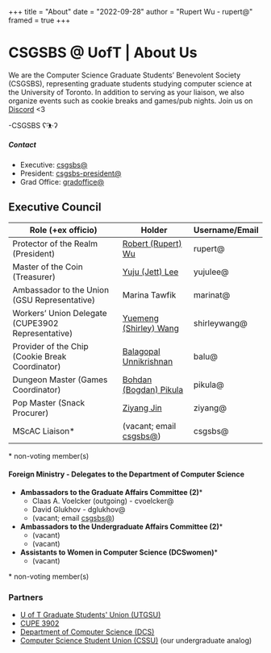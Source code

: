 +++
title = "About"
date = "2022-09-28"
author = "Rupert Wu - rupert@"
framed = true
+++

# CSGSBS @ UofT | About Us

We are the Computer Science Graduate Students’ Benevolent Society (CSGSBS), representing graduate students studying computer science at the University of Toronto. In addition to serving as your liaison, we also organize events such as cookie breaks and games/pub nights. Join us on [Discord](https://discord.gg/qKWCNFvNBF) <3

-CSGSBS ʕ·͡ᴥ·ʔ

##### Contact

- Executive: [csgsbs@](mailto:csgsbs@cs.toronto.edu)
- President: [csgsbs-president@](mailto:csgsbs-president@cs.toronto.edu)
- Grad Office: [gradoffice@](mailto:gradoffice@cs.toronto.edu)

## Executive Council

| Role (+ex officio)                                | Holder                                                                     | Username/Email |
| ------------------------------------------------- | -------------------------------------------------------------------------- | -------------- |
| Protector of the Realm (President)                | [Robert (Rupert) Wu](https://www.cs.toronto.edu/~rupert)                   | rupert@        |
| Master of the Coin (Treasurer)                    | [Yuju (Jett) Lee](https://www.linkedin.com/in/yujulee)                     | yujulee@       |
| Ambassador to the Union (GSU Representative)      | Marina Tawfik                                                              | marinat@       |
| Workers’ Union Delegate (CUPE3902 Representative) | [Yuemeng (Shirley) Wang](https://www.linkedin.com/in/shirley-yuemeng-wang) | shirleywang@   |
| Provider of the Chip (Cookie Break Coordinator)   | [Balagopal Unnikrishnan](https://linkedin.com/in/balagopalu/)              | balu@          |
| Dungeon Master (Games Coordinator)                | [Bohdan (Bogdan) Pikula](https://linkedin.com/in/bohdan-pikula)            | pikula@        |
| Pop Master (Snack Procurer)                       | [Ziyang Jin](http://www.cs.toronto.edu/~ziyang/)                           | ziyang@        |
| MScAC Liaison\*                                   | (vacant; email [csgsbs@](mailto:csgsbs@cs.toronto.edu))                    | csgsbs@        |

\* non-voting member(s)

#### Foreign Ministry - Delegates to the Department of Computer Science

- **Ambassadors to the Graduate Affairs Committee (2)**\*
  - Claas A. Voelcker (outgoing) - cvoelcker@
  - David Glukhov - dglukhov@
  - (vacant; email [csgsbs@](mailto:csgsbs@cs.toronto.edu))
- **Ambassadors to the Undergraduate Affairs Committee (2)**\*
  - (vacant)
  - (vacant)
- **Assistants to Women in Computer Science (DCSwomen)**\*
  - (vacant)

\* non-voting member(s)

### Partners

- [U of T Graduate Students' Union (UTGSU)](https://utgsu.ca)
- [CUPE 3902](https://cupe3902.org)
- [Department of Computer Science (DCS)](https://web.cs.toronto.edu)
- [Computer Science Student Union (CSSU)](https://cssu.ca) (our undergraduate analog)
